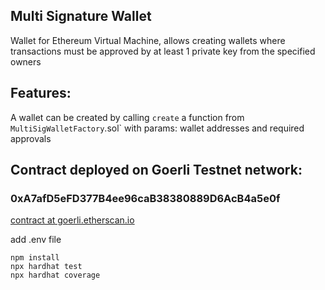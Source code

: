 ## Multi Signature Wallet 

Wallet for Ethereum Virtual Machine, allows creating wallets  where transactions must be approved by at least 1 private key from the specified owners

## Features:
A wallet can be created by calling `create` a function from `MultiSigWalletFactory`.sol` with params: wallet addresses and required approvals

## Contract deployed on Goerli Testnet network:
### 0xA7afD5eFD377B4ee96caB38380889D6AcB4a5e0f

[contract at goerli.etherscan.io](https://goerli.etherscan.io/address/0xA7afD5eFD377B4ee96caB38380889D6AcB4a5e0f#code)


add .env file
```
npm install
npx hardhat test
npx hardhat coverage
```
